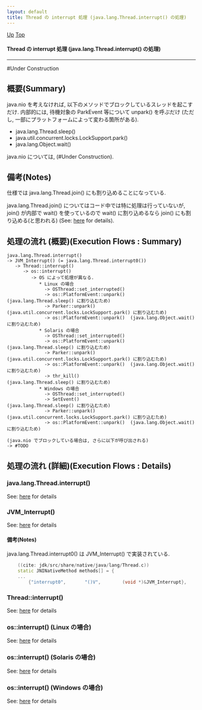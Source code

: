 ```yaml
---
layout: default
title: Thread の interrupt 処理 (java.lang.Thread.interrupt() の処理)  
---
```

[Up](no1IkYYOWe.html) [Top](../index.html)

#### Thread の interrupt 処理 (java.lang.Thread.interrupt() の処理)  

--- 
#Under Construction

## 概要(Summary)
java.nio を考えなければ, 以下のメソッドでブロックしているスレッドを起こすだけ.
内部的には, 待機対象の ParkEvent 等について unpark() を呼ぶだけ
(ただし, 一部にプラットフォームによって変わる箇所がある).

  * java.lang.Thread.sleep()
  * java.util.concurrent.locks.LockSupport.park()
  * java.lang.Object.wait()

java.nio については, (#Under Construction).

## 備考(Notes)
仕様では java.lang.Thread.join() にも割り込めることになっている.

java.lang.Thread.join() についてはコード中では特に処理は行っていないが,
join() が内部で wait() を使っているので wait() に割り込めるなら join() にも割り込める(と思われる)
(See: [here](no3059vOq.html) for details).


## 処理の流れ (概要)(Execution Flows : Summary)
```
java.lang.Thread.interrupt()
-> JVM_Interrupt() (= java.lang.Thread.interrupt0())
   -> Thread::interrupt()
      -> os::interrupt()
         -> OS によって処理が異なる.
            * Linux の場合
              -> OSThread::set_interrupted()
              -> os::PlatformEvent::unpark()  (java.lang.Thread.sleep() に割り込むため)
              -> Parker::unpark()             (java.util.concurrent.locks.LockSupport.park() に割り込むため)
              -> os::PlatformEvent::unpark()  (java.lang.Object.wait() に割り込むため)
            * Solaris の場合
              -> OSThread::set_interrupted()
              -> os::PlatformEvent::unpark()  (java.lang.Thread.sleep() に割り込むため)
              -> Parker::unpark()             (java.util.concurrent.locks.LockSupport.park() に割り込むため)
              -> os::PlatformEvent::unpark()  (java.lang.Object.wait() に割り込むため)
              -> thr_kill()                   (java.lang.Thread.sleep() に割り込むため)
            * Windows の場合
              -> OSThread::set_interrupted()
              -> SetEvent()                   (java.lang.Thread.sleep() に割り込むため)
              -> Parker::unpark()             (java.util.concurrent.locks.LockSupport.park() に割り込むため)
              -> os::PlatformEvent::unpark()  (java.lang.Object.wait() に割り込むため)
```

```
(java.nio でブロックしている場合は, さらに以下が呼び出される)
-> #TODO
```


## 処理の流れ (詳細)(Execution Flows : Details)
### java.lang.Thread.interrupt()
See: [here](no2114MVN.html) for details
### JVM_Interrupt()
See: [here](no2114ZfT.html) for details
#### 備考(Notes)
java.lang.Thread.interrupt0() は JVM_Interrupt() で実装されている.


```cpp
    ((cite: jdk/src/share/native/java/lang/Thread.c))
    static JNINativeMethod methods[] = {
    ...
        {"interrupt0",       "()V",        (void *)&JVM_Interrupt},
```

### Thread::interrupt()
See: [here](no2114mpZ.html) for details
### os::interrupt() (Linux の場合)
See: [here](no2114zzf.html) for details
### os::interrupt() (Solaris の場合)
See: [here](no2114ATC.html) for details
### os::interrupt() (Windows の場合)
See: [here](no2114aga.html) for details






